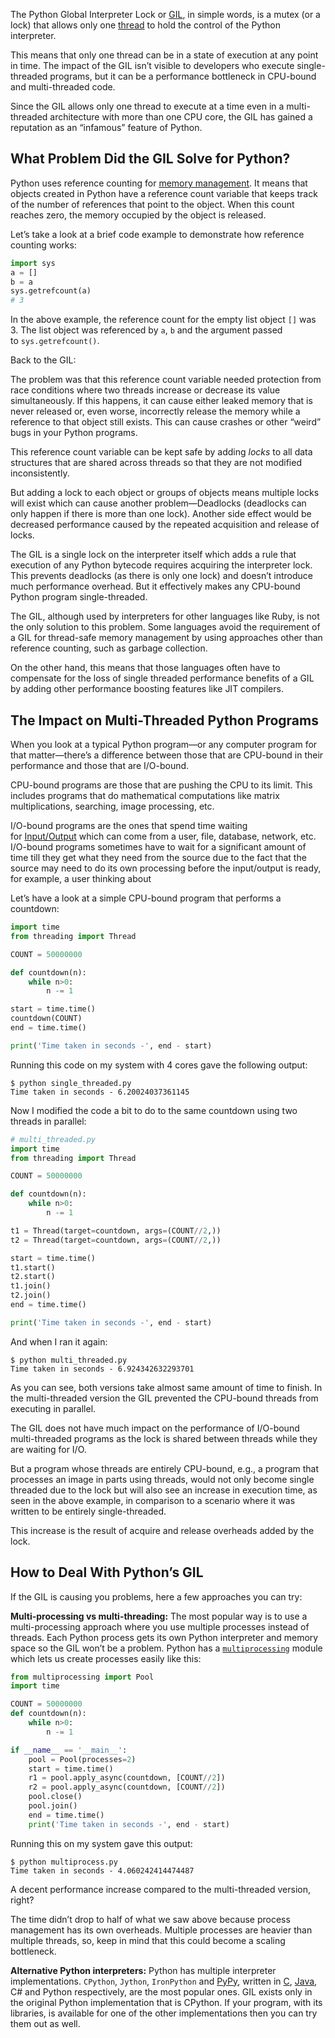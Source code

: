 The Python Global Interpreter Lock or [GIL](https://wiki.python.org/moin/GlobalInterpreterLock), in simple words, is a mutex (or a lock) that allows only one [thread](https://realpython.com/intro-to-python-threading/) to hold the control of the Python interpreter.

This means that only one thread can be in a state of execution at any point in time. The impact of the GIL isn’t visible to developers who execute single-threaded programs, but it can be a performance bottleneck in CPU-bound and multi-threaded code.

Since the GIL allows only one thread to execute at a time even in a multi-threaded architecture with more than one CPU core, the GIL has gained a reputation as an “infamous” feature of Python.
## What Problem Did the GIL Solve for Python?
Python uses reference counting for [memory management](https://realpython.com/python-memory-management/). It means that objects created in Python have a reference count variable that keeps track of the number of references that point to the object. When this count reaches zero, the memory occupied by the object is released.

Let’s take a look at a brief code example to demonstrate how reference counting works:
```python
import sys
a = []
b = a
sys.getrefcount(a)
# 3
```
In the above example, the reference count for the empty list object `[]` was 3. The list object was referenced by `a`, `b` and the argument passed to `sys.getrefcount()`.

Back to the GIL:

The problem was that this reference count variable needed protection from race conditions where two threads increase or decrease its value simultaneously. If this happens, it can cause either leaked memory that is never released or, even worse, incorrectly release the memory while a reference to that object still exists. This can cause crashes or other “weird” bugs in your Python programs.

This reference count variable can be kept safe by adding _locks_ to all data structures that are shared across threads so that they are not modified inconsistently.

But adding a lock to each object or groups of objects means multiple locks will exist which can cause another problem—Deadlocks (deadlocks can only happen if there is more than one lock). Another side effect would be decreased performance caused by the repeated acquisition and release of locks.

The GIL is a single lock on the interpreter itself which adds a rule that execution of any Python bytecode requires acquiring the interpreter lock. This prevents deadlocks (as there is only one lock) and doesn’t introduce much performance overhead. But it effectively makes any CPU-bound Python program single-threaded.

The GIL, although used by interpreters for other languages like Ruby, is not the only solution to this problem. Some languages avoid the requirement of a GIL for thread-safe memory management by using approaches other than reference counting, such as garbage collection.

On the other hand, this means that those languages often have to compensate for the loss of single threaded performance benefits of a GIL by adding other performance boosting features like JIT compilers.
## The Impact on Multi-Threaded Python Programs[](https://realpython.com/python-gil/#the-impact-on-multi-threaded-python-programs "Permanent link")

When you look at a typical Python program—or any computer program for that matter—there’s a difference between those that are CPU-bound in their performance and those that are I/O-bound.

CPU-bound programs are those that are pushing the CPU to its limit. This includes programs that do mathematical computations like matrix multiplications, searching, image processing, etc.

I/O-bound programs are the ones that spend time waiting for [Input/Output](https://realpython.com/python-input-output/) which can come from a user, file, database, network, etc. I/O-bound programs sometimes have to wait for a significant amount of time till they get what they need from the source due to the fact that the source may need to do its own processing before the input/output is ready, for example, a user thinking about

Let’s have a look at a simple CPU-bound program that performs a countdown:

```python
import time
from threading import Thread

COUNT = 50000000

def countdown(n):
    while n>0:
        n -= 1

start = time.time()
countdown(COUNT)
end = time.time()

print('Time taken in seconds -', end - start)
```
Running this code on my system with 4 cores gave the following output:
```shell
$ python single_threaded.py
Time taken in seconds - 6.20024037361145
```
Now I modified the code a bit to do to the same countdown using two threads in parallel:

```Python
# multi_threaded.py
import time
from threading import Thread

COUNT = 50000000

def countdown(n):
    while n>0:
        n -= 1

t1 = Thread(target=countdown, args=(COUNT//2,))
t2 = Thread(target=countdown, args=(COUNT//2,))

start = time.time()
t1.start()
t2.start()
t1.join()
t2.join()
end = time.time()

print('Time taken in seconds -', end - start)
```

And when I ran it again:
```shell
$ python multi_threaded.py
Time taken in seconds - 6.924342632293701
```
As you can see, both versions take almost same amount of time to finish. In the multi-threaded version the GIL prevented the CPU-bound threads from executing in parallel.

The GIL does not have much impact on the performance of I/O-bound multi-threaded programs as the lock is shared between threads while they are waiting for I/O.

But a program whose threads are entirely CPU-bound, e.g., a program that processes an image in parts using threads, would not only become single threaded due to the lock but will also see an increase in execution time, as seen in the above example, in comparison to a scenario where it was written to be entirely single-threaded.

This increase is the result of acquire and release overheads added by the lock.
## How to Deal With Python’s GIL[](https://realpython.com/python-gil/#how-to-deal-with-pythons-gil "Permanent link")
If the GIL is causing you problems, here a few approaches you can try:

**Multi-processing vs multi-threading:** The most popular way is to use a multi-processing approach where you use multiple processes instead of threads. Each Python process gets its own Python interpreter and memory space so the GIL won’t be a problem. Python has a [`multiprocessing`](https://docs.python.org/2/library/multiprocessing.html) module which lets us create processes easily like this:
```python
from multiprocessing import Pool
import time

COUNT = 50000000
def countdown(n):
    while n>0:
        n -= 1

if __name__ == '__main__':
    pool = Pool(processes=2)
    start = time.time()
    r1 = pool.apply_async(countdown, [COUNT//2])
    r2 = pool.apply_async(countdown, [COUNT//2])
    pool.close()
    pool.join()
    end = time.time()
    print('Time taken in seconds -', end - start)
```
Running this on my system gave this output:

```Shell
$ python multiprocess.py
Time taken in seconds - 4.060242414474487
```
A decent performance increase compared to the multi-threaded version, right?

The time didn’t drop to half of what we saw above because process management has its own overheads. Multiple processes are heavier than multiple threads, so, keep in mind that this could become a scaling bottleneck.

**Alternative Python interpreters:** Python has multiple interpreter implementations. `CPython`, `Jython`, `IronPython` and [PyPy](https://realpython.com/pypy-faster-python/), written in [C](https://realpython.com/c-for-python-programmers/), [Java](https://realpython.com/oop-in-python-vs-java/), C# and Python respectively, are the most popular ones. GIL exists only in the original Python implementation that is CPython. If your program, with its libraries, is available for one of the other implementations then you can try them out as well.